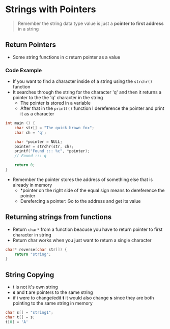 # Strings with Pointers

> Remember the string data type value is just a **pointer to first address** in a string

## Return Pointers

- Some string functions in c return pointer as a value

### Code Example

- If you want to find a character inside of a string using the `strchr()` function
- It searches through the string for the character 'q' and then it returns a pointer to the the 'q' character in the string
  - The pointer is stored in a variable
  - After that in the `printf()` function I dereference the pointer and print it as a character

```c
int main () {
    char str[] = "The quick brown fox";
    char ch = 'q';

    char *pointer = NULL;
    pointer = strchr(str, ch);
    printf("Found ::: %c", *pointer);
    // Found ::: q

    return 0;
}
```

- Remember the pointer stores the address of something else that is already in memory
  - \*pointer on the right side of the equal sign means to dereference the pointer
  - Derefercing a pointer: Go to the address and get its value

## Returning strings from functions

- Return `char*` from a function beacuse you have to return pointer to first character in string
- Return char works when you just want to return a single character

```c
char* reverse(char str[]) {
    return "string";
}
```

## String Copying

- t is not it's own string
- **s** and **t** are pointers to the same string
- if i were to change/edit **t** it would also change **s** since they are both pointing to the same string in memory

```c
char s[] = "string1";
char t[] = s;
t[0] = 'A'
```
